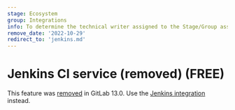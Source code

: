 ```yaml
---
stage: Ecosystem
group: Integrations
info: To determine the technical writer assigned to the Stage/Group associated with this page, see https://about.gitlab.com/handbook/engineering/ux/technical-writing/#assignments
remove_date: '2022-10-29'
redirect_to: 'jenkins.md'
---
```


# Jenkins CI service (removed) **(FREE)**

This feature was [removed](https://gitlab.com/gitlab-org/gitlab/-/issues/1600)
in GitLab 13.0.
Use the [Jenkins integration](jenkins.md) instead.
